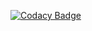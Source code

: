 [![Codacy Badge](https://api.codacy.com/project/badge/Grade/91baf431c7624e209742296ea107c866)](https://www.codacy.com/app/gpg/SysGearsTest?utm_source=github.com&amp;utm_medium=referral&amp;utm_content=pro100boy/SysGearsTest&amp;utm_campaign=Badge_Grade)
